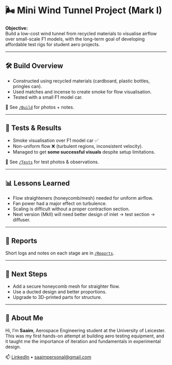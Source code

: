 # 🌬️ Mini Wind Tunnel Project (Mark I)  
**Objective:**  
Build a low-cost wind tunnel from recycled materials to visualise airflow over small-scale F1 models, with the long-term goal of developing affordable test rigs for student aero projects.

---

## 🛠️ Build Overview  
- Constructed using recycled materials (cardboard, plastic bottles, pringles can).  
- Used matches and incense to create smoke for flow visualisation.  
- Tested with a small F1 model car.  

📂 See [`/Build`](./Build) for photos + notes.  

---

## 🔬 Tests & Results  
- Smoke visualisation over F1 model car ✅  
- Non-uniform flow ❌ (turbulent regions, inconsistent velocity).  
- Managed to get **some successful visuals** despite setup limitations.  

📂 See [`/Tests`](./Tests) for test photos & observations.  

---

## 📊 Lessons Learned  
- Flow straighteners (honeycomb/mesh) needed for uniform airflow.  
- Fan power had a major effect on turbulence.  
- Scaling is difficult without a proper contraction section.  
- Next version (MkII) will need better design of inlet → test section → diffuser.  

---

## 📑 Reports  
Short logs and notes on each stage are in [`/Reports`](./Reports).  

---

## 🚦 Next Steps   
- Add a secure honeycomb mesh for straighter flow.  
- Use a ducted design and better proportions.
- Upgrade to 3D-printed parts for structure.  

---

## 👤 About Me  
Hi, I’m **Saaim**, Aerospace Engineering student at the University of Leicester.  
This was my first hands-on attempt at building aero testing equipment, and it taught me the importance of iteration and fundamentals in experimental design.  

📫 [LinkedIn](https://www.linkedin.com/in/saaim-tahir-323a58263) • saaimpersonal@gmail.com  
